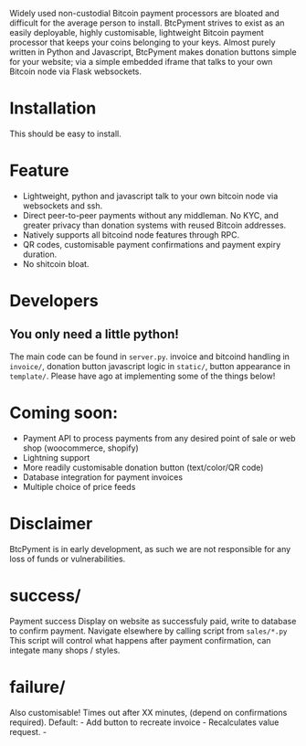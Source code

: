 Widely used non-custodial Bitcoin payment processors are bloated and difficult for the average person to install. BtcPyment strives to exist as an easily deployable, highly customisable, lightweight Bitcoin payment processor that keeps your coins belonging to your keys. Almost purely written in Python and Javascript, BtcPyment makes donation buttons simple for your website; via a simple embedded iframe that talks to your own Bitcoin node via Flask websockets.

# Installation
This should be easy to install.

# Feature
* Lightweight, python and javascript talk to your own bitcoin node via websockets and ssh.
* Direct peer-to-peer payments without any middleman. No KYC, and greater privacy than donation systems with reused Bitcoin addresses.
* Natively supports all bitcoind node features through RPC.
* QR codes, customisable payment confirmations and payment expiry duration.
* No shitcoin bloat.

# Developers
## You only need a little python!
The main code can be found in `server.py`. invoice and bitcoind handling in `invoice/`, donation button javascript logic in `static/`, button appearance in `template/`. Please have ago at implementing some of the things below!

# Coming soon:
* Payment API to process payments from any desired point of sale or web shop (woocommerce, shopify)
* Lightning support
* More readily customisable donation button (text/color/QR code)
* Database integration for payment invoices
* Multiple choice of price feeds

# Disclaimer
BtcPyment is in early development, as such we are not responsible for any loss of funds or vulnerabilities.

# success/
Payment success
Display on website as successfuly paid, write to database to confirm payment.
Navigate elsewhere by calling script from `sales/*.py`
This script will control what happens after payment confirmation, can integate many shops / styles.

# failure/
Also customisable!
Times out after XX minutes, (depend on confirmations required).
Default:
	- Add button to recreate invoice
		- Recalculates value request.
	-
